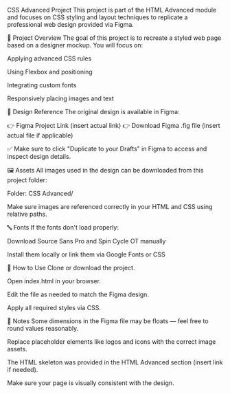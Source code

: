 CSS Advanced Project
This project is part of the HTML Advanced module and focuses on CSS styling and layout techniques to replicate a professional web design provided via Figma.

📄 Project Overview
The goal of this project is to recreate a styled web page based on a designer mockup. You will focus on:

Applying advanced CSS rules

Using Flexbox and positioning

Integrating custom fonts

Responsively placing images and text

🎨 Design Reference
The original design is available in Figma:

👉 Figma Project Link (insert actual link)
👉 Download Figma .fig file (insert actual file if applicable)

✅ Make sure to click "Duplicate to your Drafts" in Figma to access and inspect design details.

🖼️ Assets
All images used in the design can be downloaded from this project folder:

Folder: CSS Advanced/

Make sure images are referenced correctly in your HTML and CSS using relative paths.

🔤 Fonts
If the fonts don't load properly:

Download Source Sans Pro and Spin Cycle OT manually

Install them locally or link them via Google Fonts or CSS

📝 How to Use
Clone or download the project.

Open index.html in your browser.

Edit the file as needed to match the Figma design.

Apply all required styles via CSS.

📌 Notes
Some dimensions in the Figma file may be floats — feel free to round values reasonably.

Replace placeholder elements like logos and icons with the correct image assets.

The HTML skeleton was provided in the HTML Advanced section (insert link if needed).

Make sure your page is visually consistent with the design.
